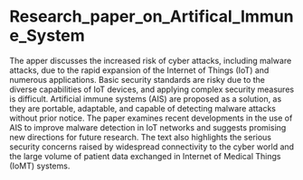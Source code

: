 # Research_paper_on_Artifical_Immune_System

The apper discusses the increased risk of cyber attacks, including malware attacks, due to the rapid expansion of the Internet of Things (IoT) and numerous applications. Basic security standards are risky due to the diverse capabilities of IoT devices, and applying complex security measures is difficult. Artificial immune systems (AIS) are proposed as a solution, as they are portable, adaptable, and capable of detecting malware attacks without prior notice. The paper examines recent developments in the use of AIS to improve malware detection in IoT networks and suggests promising new directions for future research. The text also highlights the serious security concerns raised by widespread connectivity to the cyber world and the large volume of patient data exchanged in Internet of Medical Things (IoMT) systems.
